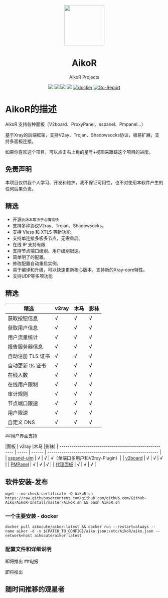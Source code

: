 <p align="center"><img src="https://avatars.githubusercontent.com/u/91626055?v=4" width="128" /></p>

<div align="center">

# AikoR
AikoR Projects

[![](https://img.shields.io/badge/Telegram-group-green?style=flat-square)](https://t.me/AikoAikoR)
[![](https://img.shields.io/badge/Telegram-channel-blue?style=flat-square)](https://t.me/AikoCute_Support)
[![](https://img.shields.io/github/downloads/github.com/github.com/Github-Aiko/AikoR/total.svg?style=flat-square)](https://github.com/github.com/Github-Aiko/AikoR/releases)
[![](https://img.shields.io/github/v/release/github.com/github.com/Github-Aiko/AikoR?style=flat-square)](https://github.com/github.com/Github-Aiko/AikoR/releases)
[![docker](https://img.shields.io/docker/v/aikocute/aikor?label=Docker%20image&sort=semver)](https://hub.docker.com/r/aikocute/aikor)
[![Go-Report](https://goreportcard.com/badge/github.com/github.com/Github-Aiko/AikoR?style=flat-square)](https://goreportcard.com/report/github.com/github.com/Github-Aiko/AikoR)
</div>

# AikoR的描述
AikoR 支持各种面板（V2board、ProxyPanel、sspanel、Pmpanel...）

基于Xray的后端框架，支持V2ay、Trojan、Shadowsocks协议，极易扩展，支持多面板连接。

如果你喜欢这个项目，可以点击右上角的星号+视图来跟踪这个项目的进度。

## 免责声明

本项目仅供我个人学习、开发和维护，我不保证可用性，也不对使用本软件产生的任何后果负责。

## 精选
* 开源`此版本取决于心情愉快`
* 支持多种协议V2ray、Trojan、Shadowsocks。
* 支持 Vless 和 XTLS 等新功能。
* 支持单连接多板多节点，无需重启。
* 在线 IP 支持有限
* 支持节点端口级别、用户级别限速。
* 简单明了的配置。
* 修改配置自动重启实例。
* 易于编译和升级，可以快速更新核心版本，支持新的Xray-core特性。
* 支持UDP等多项功能

## 精选

|精选 | v2ray |木马 |影袜|
| ------------------------------------------------------- | ----- | ------ | ------------ |
|获取按钮信息 | √ | √ | √ |
|获取用户信息 | √ | √ | √ |
|用户流量统计 | √ | √ | √ |
|报告服务器信息 | √ | √ | √ |
|自动注册 TLS 证书 | √ | √ | √ |
|自动更新 tls 证书 | √ | √ | √ |
|在线人数 | √ | √ | √ |
|在线用户限制 | √ | √ | √ |
|审计规则 | √ | √ | √ |
|节点端口限速 | √ | √ | √ |
|用户限速 | √ | √ | √ |
|自定义 DNS | √ | √ | √ |
##用户界面支持

|面板 | v2ray |木马 |影袜|
| -------------------------------------------------- ---- | ----- | ------ | ------------------------------------------------------- |
| [sspanel-uim](https://github.com/Anankke/SSPanel-Uim) | √ | √ | √（单端口多用户和V2ray-Plugin）|
| [v2board](https://github.com/v2board/v2board) | √ | √ | √ |
| [PMPanel](https://github.com/ByteInternetHK/PMPanel) | √ | √ | √ |
| [代理面板](https://github.com/ProxyPanel/ProxyPanel) | √ | √ | √ |

## 软件安装-发布
```
wget --no-check-certificate -O AikoR.sh https://raw.githubusercontent.com/github.com/github.com/Github-Aiko/AikoR-Install/master/AikoR.sh && bash AikoR.sh
```
### 一个主要安装 - docker
```
docker pull aikocute/aikor:latest && docker run --restart=always --name aikor -d -v ${PATCH_TO_CONFIG}/aiko.json:/etc/AikoR/aiko.json --network=host aikocute/aikor:latest
```
### 配置文件和详细说明
即将推出
##电报

即将推出

## 随时间推移的观星者